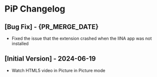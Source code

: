 # PiP Changelog

## [Bug Fix] - {PR_MERGE_DATE}

- Fixed the issue that the extension crashed when the IINA app was not installed

## [Initial Version] - 2024-06-19

- Watch HTML5 video in Picture in Picture mode
